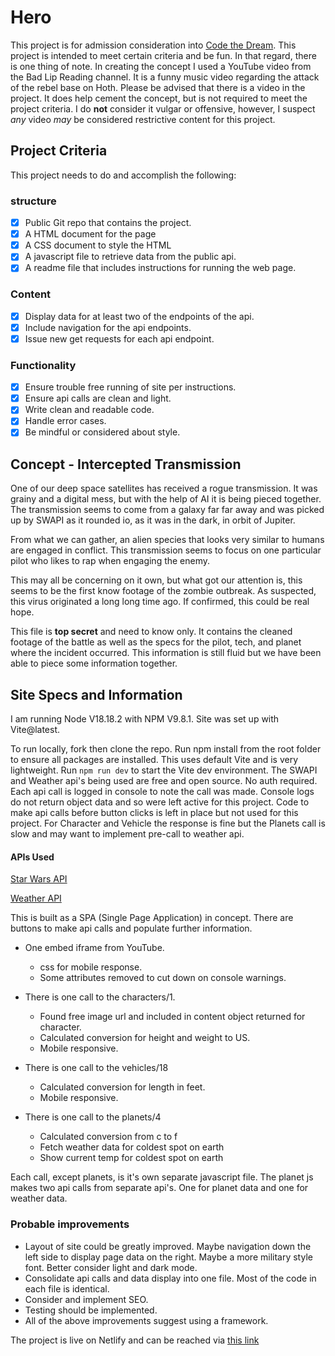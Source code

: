 # Hero
This project is for admission consideration into [Code the Dream](https://codethedream.org/). This project is intended to meet certain criteria and be fun. In that regard, there is one thing of note. In creating the concept I used a YouTube video from the Bad Lip Reading channel. It is a funny music video regarding the attack of the rebel base on Hoth. Please be advised that there is a video in the project. It does help cement the concept, but is not required to meet the project criteria. I do **not** consider it vulgar or offensive, however, I suspect *any* video *may* be considered restrictive content for this project.

## Project Criteria
This project needs to do and accomplish the following:
### structure
- [x] Public Git repo that contains the project.
- [x] A HTML document for the page
- [x] A CSS document to style the HTML
- [x] A javascript file to retrieve data from the public api.
- [x] A readme file that includes instructions for running the web page.
### Content
- [x] Display data for at least two of the endpoints of the api.
- [x] Include navigation for the api endpoints.
- [x] Issue new get requests for each api endpoint.
### Functionality
- [x] Ensure trouble free running of site per instructions.
- [x] Ensure api calls are clean and light.
- [x] Write clean and readable code.
- [x] Handle error cases.
- [x] Be mindful or considered about style.

## Concept - Intercepted Transmission
One of our deep space satellites has received a rogue transmission. It was grainy and a digital mess, but with the help of AI it is being pieced together. The transmission seems to come from a galaxy far far away and was picked up by SWAPI as it rounded io, as it was in the dark, in orbit of Jupiter.

From what we can gather, an alien species that looks very similar to humans are engaged in conflict. This transmission seems to focus on one particular pilot who likes to rap when engaging the enemy.

This may all be concerning on it own, but what got our attention is, this seems to be the first know footage of the zombie outbreak. As suspected, this virus originated a long long time ago. If confirmed, this could be real hope.

This file is **top secret** and need to know only. It contains the cleaned footage of the battle as well as the specs for the pilot, tech, and planet where the incident occurred. This information is still fluid but we have been able to piece some information together.

## Site Specs and Information
I am running Node V18.18.2 with NPM V9.8.1. Site was set up with Vite@latest.

To run locally, fork then clone the repo. Run npm install from the root folder to ensure all packages are installed. This uses default Vite and is very lightweight. Run 
```npm run dev```
to start the Vite dev environment. The SWAPI and Weather api's being used are free and open source. No auth required. Each api call is logged in console to note the call was made. Console logs do not return object data and so were left active for this project. Code to make api calls before button clicks is left in place but not used for this project. For Character and Vehicle the response is fine but the Planets call is slow and may want to implement pre-call to weather api.

#### APIs Used
[Star Wars API](https://www.swapi.tech/documentation)

[Weather API](https://open-meteo.com/en/docs)

This is built as a SPA (Single Page Application) in concept. There are buttons to make api calls and populate further information.

* One embed iframe from YouTube.
  * css for mobile response.
  * Some attributes removed to cut down on console warnings.

* There is one call to the characters/1.
  * Found free image url and included in content object returned for character.
  * Calculated conversion for height and weight to US.
  * Mobile responsive.
* There is one call to the vehicles/18
  * Calculated conversion for length in feet.
  * Mobile responsive.
* There is one call to the planets/4
  * Calculated conversion from c to f
  * Fetch weather data for coldest spot on earth
  * Show current temp for coldest spot on earth

Each call, except planets, is it's own separate javascript file. The planet js makes two api calls from separate api's. One for planet data and one for weather data.

### Probable improvements
* Layout of site could be greatly improved. Maybe navigation down the left side to display page data on the right. Maybe a more military style font. Better consider light and dark mode.
* Consolidate api calls and data display into one file. Most of the code in each file is identical.
* Consider and implement SEO.
* Testing should be implemented.
* All of the above improvements suggest using a framework.

The project is live on Netlify and can be reached via [this link](https://fastidious-cuchufli-e25756.netlify.app/)
